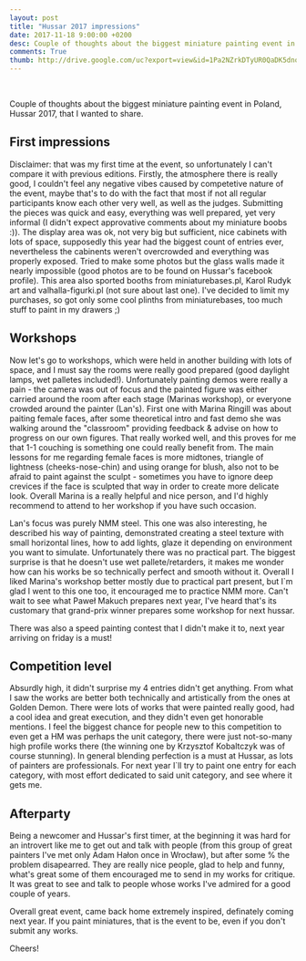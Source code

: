 ```yaml
---
layout: post
title: "Hussar 2017 impressions"
date: 2017-11-18 9:00:00 +0200
desc: Couple of thoughts about the biggest miniature painting event in Poland, Hussar 2017, that I wanted to share.
comments: True
thumb: http://drive.google.com/uc?export=view&id=1Pa2NZrkDTyUR0QaDK5dnoo8ER9EGDrvx
---
```


&nbsp;&nbsp;&nbsp;&nbsp;&nbsp;&nbsp;&nbsp;&nbsp;

Couple of thoughts about the biggest miniature painting event in Poland, Hussar 2017, that I wanted to share.

## First impressions

Disclaimer: that was my first time at the event, so unfortunately I can't compare it with previous editions. Firstly, the atmosphere there is really good, I couldn't feel any negative vibes caused by competetive nature of the event, maybe that's to do with the fact that most if not all regular participants know each other very well, as well as the judges. Submitting the pieces was quick and easy, everything was well prepared, yet very informal (I didn't expect approvative comments about my miniature boobs :)). The display area was ok, not very big but sufficient, nice cabinets with lots of space, supposedly this year had the biggest count of entries ever, nevertheless the cabinents weren't overcrowded and everything was properly exposed. Tried to make some photos but the glass walls made it nearly impossible (good photos are to be found on Hussar's facebook profile). This area also sported booths from miniaturebases.pl, Karol Rudyk art and valhalla-figurki.pl (not sure about last one). I've decided to limit my purchases, so got only some cool plinths from miniaturebases, too much stuff to paint in my drawers ;)

## Workshops

Now let's go to workshops, which were held in another building with lots of space, and I must say the rooms were really good prepared (good daylight lamps, wet palletes included!). Unfortunately painting demos were really a pain - the camera was out of focus and the painted figure was either carried around the room after each stage (Marinas workshop), or everyone crowded around the painter (Lan's). First one with Marina Ringill was about paiting female faces, after some theoretical intro and fast demo she was walking around the "classroom" providing feedback & advise on how to progress on our own figures. That really worked well, and this proves for me that 1-1 couching is something one could really benefit from. The main lessons for me regarding female faces is more midtones, triangle of lightness (cheeks-nose-chin) and using orange for blush, also not to be afraid to paint against the sculpt - sometimes you have to ignore deep crevices if the face is sculpted that way in order to create more delicate look. Overall Marina is a really helpful and nice person, and I'd highly recommend to attend to her workshop if you have such occasion.

Lan's focus was purely NMM steel. This one was also interesting, he described his way of painting, demonstrated creating a steel texture with small horizontal lines, how to add lights, glaze it depending on environment you want to simulate. Unfortunately there was no practical part. The biggest surprise is that he doesn't use wet pallete/retarders, it makes me wonder how can his works be so technically perfect and smooth without it. Overall I liked Marina's workshop better mostly due to practical part present, but I`m glad I went to this one too, it encouraged me to practice NMM more. Can't wait to see what Paweł Makuch prepares next year, I've heard that's its customary that grand-prix winner prepares some workshop for next hussar.

There was also a speed painting contest that I didn't make it to, next year arriving on friday is a must! 

## Competition level

Absurdly high, it didn't surprise my 4 entries didn't get anything. From what I saw the works are better both technically and artistically from the ones at Golden Demon. There were lots of works that were painted really good, had a cool idea and great execution, and they didn't even get honorable mentions. I feel the biggest chance for people new to this competition to even get a HM was perhaps the unit category, there were just not-so-many high profile works there (the winning one by Krzysztof Kobaltczyk was of course stunning). In general blending perfection is a must at Hussar, as lots of painters are professionals. For next year I`ll try to paint one entry for each category, with most effort dedicated to said unit category, and see where it gets me. 

## Afterparty

Being a newcomer and Hussar's first timer, at the beginning it was hard for an introvert like me to get out and talk with people (from this group of great painters I've met only Adam Hałon once in Wrocław), but after some % the problem disapearred. They are really nice people, glad to help and funny, what's great some of them encouraged me to send in my works for critique. It was great to see and talk to people whose works I've admired for a good couple of years. 

Overall great event, came back home extremely inspired, definately coming next year. If you paint miniatures, that is the event to be, even if you don't submit any works.

Cheers!
